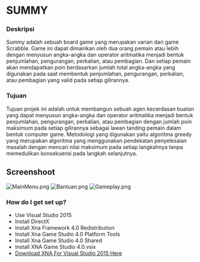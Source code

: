 # SUMMY #

### Deskripsi ###

Summy adalah sebuah board game yang merupakan varian dari game Scrabble. Game ini dapat dimainkan oleh dua orang pemain atau lebih dengan menyusun angka-angka dan operator aritmatika menjadi bentuk penjumlahan, pengurangan, perkalian, atau pembagian. Dan setiap pemain akan mendapatkan poin berdasarkan jumlah total angka-angka yang digunakan pada saat membentuk penjumlahan, pengurangan, perkalian, atau pembagian yang valid pada setiap gilirannya. 

### Tujuan ###

Tujuan projek ini adalah untuk membangun sebuah agen kecerdasan buatan yang dapat menyusun angka-angka dan operator aritmatika menjadi bentuk penjumlahan, pengurangan, perkalian, atau pembagian dengan jumlah poin maksimum pada setiap gilirannya sebagai lawan tanding pemain dalam bentuk computer game. Metodologi yang digunakan yaitu algoritma greedy yang merupakan algoritma yang menggunakan pendekatan penyelesaian masalah dengan mencari nilai maksimum pada setiap langkahnya tanpa memedulikan konsekuensi pada langkah selanjutnya.

## Screenshoot ##

![MainMenu.png](https://bitbucket.org/repo/GjRnop/images/1257416750-MainMenu.png)
![Bantuan.png](https://bitbucket.org/repo/GjRnop/images/3493031165-Bantuan.png)
![Gameplay.png](https://bitbucket.org/repo/GjRnop/images/807773152-Gameplay.png)


### How do I get set up? ###

* Use Visual Studio 2015
* Install DirectX
* Install Xna Framework 4.0 Redistribution
* Install Xna Game Studio 4.0 Platform Tools
* Install Xna Game Studio 4.0 Shared
* Install XNA Game Studio 4.0.vsix
* [Download XNA For Visual Studio 2015 Here](https://mxa.codeplex.com/releases/view/618279)

